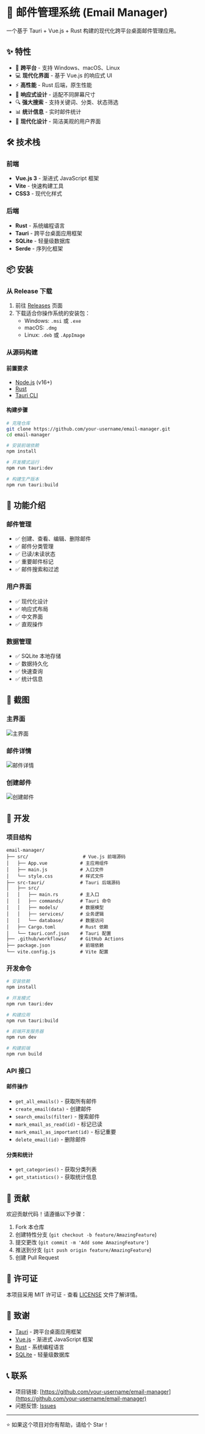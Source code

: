 # 📧 邮件管理系统 (Email Manager)

一个基于 Tauri + Vue.js + Rust 构建的现代化跨平台桌面邮件管理应用。

## ✨ 特性

- 🚀 **跨平台** - 支持 Windows、macOS、Linux
- 💻 **现代化界面** - 基于 Vue.js 的响应式 UI
- ⚡ **高性能** - Rust 后端，原生性能
- 📱 **响应式设计** - 适配不同屏幕尺寸
- 🔍 **强大搜索** - 支持关键词、分类、状态筛选
- 📊 **统计信息** - 实时邮件统计
- 🎨 **现代化设计** - 简洁美观的用户界面

## 🛠️ 技术栈

### 前端
- **Vue.js 3** - 渐进式 JavaScript 框架
- **Vite** - 快速构建工具
- **CSS3** - 现代化样式

### 后端
- **Rust** - 系统编程语言
- **Tauri** - 跨平台桌面应用框架
- **SQLite** - 轻量级数据库
- **Serde** - 序列化框架

## 📦 安装

### 从 Release 下载
1. 前往 [Releases](../../releases) 页面
2. 下载适合你操作系统的安装包：
   - Windows: `.msi` 或 `.exe`
   - macOS: `.dmg`
   - Linux: `.deb` 或 `.AppImage`

### 从源码构建

#### 前置要求
- [Node.js](https://nodejs.org/) (v16+)
- [Rust](https://rustup.rs/)
- [Tauri CLI](https://tauri.app/v1/guides/getting-started/prerequisites)

#### 构建步骤
```bash
# 克隆仓库
git clone https://github.com/your-username/email-manager.git
cd email-manager

# 安装前端依赖
npm install

# 开发模式运行
npm run tauri:dev

# 构建生产版本
npm run tauri:build
```

## 🚀 功能介绍

### 邮件管理
- ✅ 创建、查看、编辑、删除邮件
- ✅ 邮件分类管理
- ✅ 已读/未读状态
- ✅ 重要邮件标记
- ✅ 邮件搜索和过滤

### 用户界面
- ✅ 现代化设计
- ✅ 响应式布局
- ✅ 中文界面
- ✅ 直观操作

### 数据管理
- ✅ SQLite 本地存储
- ✅ 数据持久化
- ✅ 快速查询
- ✅ 统计信息

## 📸 截图

### 主界面
![主界面](screenshots/main.png)

### 邮件详情
![邮件详情](screenshots/detail.png)

### 创建邮件
![创建邮件](screenshots/create.png)

## 🔧 开发

### 项目结构
```
email-manager/
├── src/                    # Vue.js 前端源码
│   ├── App.vue            # 主应用组件
│   ├── main.js            # 入口文件
│   └── style.css          # 样式文件
├── src-tauri/             # Tauri 后端源码
│   ├── src/
│   │   ├── main.rs        # 主入口
│   │   ├── commands/      # Tauri 命令
│   │   ├── models/        # 数据模型
│   │   ├── services/      # 业务逻辑
│   │   └── database/      # 数据访问
│   ├── Cargo.toml         # Rust 依赖
│   └── tauri.conf.json    # Tauri 配置
├── .github/workflows/     # GitHub Actions
├── package.json           # 前端依赖
└── vite.config.js         # Vite 配置
```

### 开发命令
```bash
# 安装依赖
npm install

# 开发模式
npm run tauri:dev

# 构建应用
npm run tauri:build

# 前端开发服务器
npm run dev

# 构建前端
npm run build
```

### API 接口

#### 邮件操作
- `get_all_emails()` - 获取所有邮件
- `create_email(data)` - 创建邮件
- `search_emails(filter)` - 搜索邮件
- `mark_email_as_read(id)` - 标记已读
- `mark_email_as_important(id)` - 标记重要
- `delete_email(id)` - 删除邮件

#### 分类和统计
- `get_categories()` - 获取分类列表
- `get_statistics()` - 获取统计信息

## 🤝 贡献

欢迎贡献代码！请遵循以下步骤：

1. Fork 本仓库
2. 创建特性分支 (`git checkout -b feature/AmazingFeature`)
3. 提交更改 (`git commit -m 'Add some AmazingFeature'`)
4. 推送到分支 (`git push origin feature/AmazingFeature`)
5. 创建 Pull Request

## 📝 许可证

本项目采用 MIT 许可证 - 查看 [LICENSE](LICENSE) 文件了解详情。

## 🙏 致谢

- [Tauri](https://tauri.app/) - 跨平台桌面应用框架
- [Vue.js](https://vuejs.org/) - 渐进式 JavaScript 框架
- [Rust](https://www.rust-lang.org/) - 系统编程语言
- [SQLite](https://www.sqlite.org/) - 轻量级数据库

## 📞 联系

- 项目链接: [https://github.com/your-username/email-manager](https://github.com/your-username/email-manager)
- 问题反馈: [Issues](https://github.com/your-username/email-manager/issues)

---

⭐ 如果这个项目对你有帮助，请给个 Star！